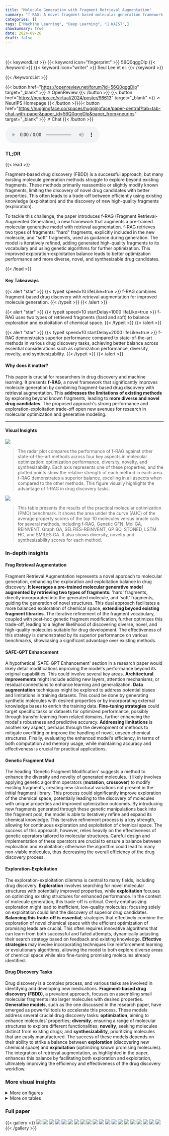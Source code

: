 ```yaml
---
title: "Molecule Generation with Fragment Retrieval Augmentation"
summary: "f-RAG: A novel fragment-based molecular generation framework boosts drug discovery by combining retrieval augmentation with a generative model, enabling exploration beyond existing fragments and signi..."
categories: []
tags: ["Machine Learning", "Deep Learning", "🏢 KAIST",]
showSummary: true
date: 2024-09-26
draft: false
---
```


<br>

{{< keywordList >}}
{{< keyword icon="fingerprint" >}} 56Q0qggDlp {{< /keyword >}}
{{< keyword icon="writer" >}} Seul Lee et el. {{< /keyword >}}
 
{{< /keywordList >}}

{{< button href="https://openreview.net/forum?id=56Q0qggDlp" target="_blank" >}}
↗ OpenReview
{{< /button >}}
{{< button href="https://neurips.cc/virtual/2024/poster/96613" target="_blank" >}}
↗ NeurIPS Homepage
{{< /button >}}{{< button href="https://huggingface.co/spaces/huggingface/paper-central?tab=tab-chat-with-paper&paper_id=56Q0qggDlp&paper_from=neurips" target="_blank" >}}
↗ Chat
{{< /button >}}



<audio controls>
    <source src="https://ai-paper-reviewer.com/56Q0qggDlp/podcast.wav" type="audio/wav">
    Your browser does not support the audio element.
</audio>


### TL;DR


{{< lead >}}

Fragment-based drug discovery (FBDD) is a successful approach, but many existing molecule generation methods struggle to explore beyond existing fragments.  These methods primarily reassemble or slightly modify known fragments, limiting the discovery of novel drug candidates with better properties. This often leads to a trade-off between efficiently using existing knowledge (exploitation) and the discovery of new high-quality fragments (exploration). 

To tackle this challenge, the paper introduces f-RAG (Fragment Retrieval-Augmented Generation), a new framework that augments a pre-trained molecular generative model with retrieval augmentation.  f-RAG retrieves two types of fragments: "hard" fragments, explicitly included in the new molecule, and "soft" fragments, used as guidance during generation.  The model is iteratively refined, adding generated high-quality fragments to its vocabulary and using genetic algorithms for further optimization.  This improved exploration-exploitation balance leads to better optimization performance and more diverse, novel, and synthesizable drug candidates.

{{< /lead >}}


#### Key Takeaways

{{< alert "star" >}}
{{< typeit speed=10 lifeLike=true >}} f-RAG combines fragment-based drug discovery with retrieval augmentation for improved molecule generation. {{< /typeit >}}
{{< /alert >}}

{{< alert "star" >}}
{{< typeit speed=10 startDelay=1000 lifeLike=true >}} f-RAG uses two types of retrieved fragments (hard and soft) to balance exploration and exploitation of chemical space. {{< /typeit >}}
{{< /alert >}}

{{< alert "star" >}}
{{< typeit speed=10 startDelay=2000 lifeLike=true >}} f-RAG demonstrates superior performance compared to state-of-the-art methods in various drug discovery tasks, achieving better balance across essential considerations such as optimization performance, diversity, novelty, and synthesizability. {{< /typeit >}}
{{< /alert >}}

#### Why does it matter?
This paper is crucial for researchers in drug discovery and machine learning.  It presents **f-RAG**, a novel framework that significantly improves molecule generation by combining fragment-based drug discovery with retrieval augmentation. This **addresses the limitations of existing methods** by exploring beyond known fragments, leading to **more diverse and novel drug candidates**. The proposed approach's strong performance and exploration-exploitation trade-off open new avenues for research in molecular optimization and generative modeling.

------
#### Visual Insights



![](https://ai-paper-reviewer.com/56Q0qggDlp/figures_0_1.jpg)

> The radar plot compares the performance of f-RAG against other state-of-the-art methods across four key aspects in molecular optimization: optimization performance, diversity, novelty, and synthesizability.  Each axis represents one of these properties, and the plotted points show the relative strength of each method in each area. f-RAG demonstrates a superior balance, excelling in all aspects when compared to the other methods. This figure visually highlights the advantage of f-RAG in drug discovery tasks.





![](https://ai-paper-reviewer.com/56Q0qggDlp/tables_6_1.jpg)

> This table presents the results of the practical molecular optimization (PMO) benchmark.  It shows the area under the curve (AUC) of the average property scores of the top-10 molecules versus oracle calls for several methods, including f-RAG,  Genetic GFN, Mol GA, REINVENT, Graph GA, SELFIES-REINVENT, GP BO, STONED, LSTM HC, and SMILES GA.  It also shows diversity, novelty and synthesizability scores for each method.





### In-depth insights


#### Frag Retrieval Augmentation
Fragment Retrieval Augmentation represents a novel approach to molecular generation, enhancing the exploration and exploitation balance in drug discovery.  **It leverages a pre-trained molecular generative model augmented by retrieving two types of fragments:** 'hard' fragments, directly incorporated into the generated molecule, and 'soft' fragments, guiding the generation of novel structures. This dual approach facilitates a more balanced exploration of chemical space, **extending beyond existing fragment libraries**.  The iterative refinement of the fragment vocabulary, coupled with post-hoc genetic fragment modification, further optimizes this trade-off, leading to a higher likelihood of discovering diverse, novel, and high-quality molecules suitable for drug development. The effectiveness of this strategy is demonstrated by its superior performance on various benchmarks, showcasing a significant advantage over existing methods.

#### SAFE-GPT Enhancement
A hypothetical 'SAFE-GPT Enhancement' section in a research paper would likely detail modifications improving the model's performance beyond its original capabilities.  This could involve several key areas. **Architectural improvements** might include adding new layers, attention mechanisms, or residual connections to enhance learning and generalization.  **Data augmentation** techniques might be explored to address potential biases and limitations in training datasets. This could be done by generating synthetic molecules with desired properties or by incorporating external knowledge bases to enrich the training data.   **Fine-tuning strategies** could target specific tasks or datasets for optimized performance, possibly through transfer learning from related domains, further enhancing the model's robustness and predictive accuracy. **Addressing limitations** is another key aspect, perhaps through the development of methods to mitigate overfitting or improve the handling of novel, unseen chemical structures.  Finally, evaluating the enhanced model's efficiency, in terms of both computation and memory usage, while maintaining accuracy and effectiveness is crucial for practical applications.

#### Genetic Fragment Mod
The heading 'Genetic Fragment Modification' suggests a method to enhance the diversity and novelty of generated molecules.  It likely involves applying genetic algorithm operators (**mutation**, **crossover**) to modify existing fragments, creating new structural variations not present in the initial fragment library. This process could significantly improve exploration of the chemical space, potentially leading to the discovery of molecules with unique properties and improved optimization outcomes. By introducing new fragments generated through these genetic manipulations back into the fragment pool, the model is able to iteratively refine and expand its chemical knowledge. This iterative refinement process is a key strength, allowing for continuous exploration and exploitation of chemical space. The success of this approach, however, relies heavily on the effectiveness of genetic operators tailored to molecular structures. Careful design and implementation of these operators are crucial to ensure a balance between exploration and exploitation; otherwise the algorithm could lead to many non-viable molecules, thus decreasing the overall efficiency of the drug discovery process.

#### Exploration-Exploitation
The exploration-exploitation dilemma is central to many fields, including drug discovery.  **Exploration** involves searching for novel molecular structures with potentially improved properties, while **exploitation** focuses on optimizing existing structures for enhanced performance. In the context of molecule generation, this trade-off is critical.  Overly emphasizing exploration might lead to inefficient, low-quality molecules; focusing solely on exploitation could limit the discovery of superior drug candidates.  **Balancing this trade-off is essential**; strategies that effectively combine the exploration of novel chemical space with the efficient optimization of promising leads are crucial. This often requires innovative algorithms that can learn from both successful and failed attempts, dynamically adjusting their search strategy based on feedback and existing knowledge.  **Effective strategies** may involve incorporating techniques like reinforcement learning or evolutionary algorithms, allowing the model to both explore diverse areas of chemical space while also fine-tuning promising molecules already identified.

#### Drug Discovery Tasks
Drug discovery is a complex process, and various tasks are involved in identifying and developing new medications.  **Fragment-based drug discovery (FBDD)**, a prevalent approach, focuses on assembling small molecular fragments into larger molecules with desired properties.  **Generative models**, such as the one discussed in the research paper, have emerged as powerful tools to accelerate this process.  These models address several crucial drug discovery tasks: **optimization**, aiming to enhance molecules' properties; **diversity**, ensuring a range of molecular structures to explore different functionalities; **novelty**, seeking molecules distinct from existing drugs; and **synthesizability**, prioritizing molecules that are easily manufactured.  The success of these models depends on their ability to strike a balance between **exploration** (discovering new chemical space) and **exploitation** (optimizing known promising molecules).  The integration of retrieval augmentation, as highlighted in the paper, enhances this balance by facilitating both exploration and exploitation, ultimately improving the efficiency and effectiveness of the drug discovery workflow.


### More visual insights

<details>
<summary>More on figures
</summary>


![](https://ai-paper-reviewer.com/56Q0qggDlp/figures_1_1.jpg)

> This figure illustrates the f-RAG framework.  It starts with an initial fragment vocabulary built from an existing molecule library.  During molecule generation, f-RAG retrieves two types of fragments: hard fragments (explicitly included in the new molecule) and soft fragments (implicitly guide the generation of new fragments).  A pre-trained molecular language model (SAFE-GPT) uses the hard fragments as input, with the soft fragment embeddings injected via a fragment injection module.  After generation, the model iteratively refines its fragment vocabulary and molecule population using the newly generated molecule and fragments, further enhanced by post-hoc genetic fragment modification.


![](https://ai-paper-reviewer.com/56Q0qggDlp/figures_3_1.jpg)

> This figure illustrates the two hard fragment retrieval strategies used in the f-RAG framework.  The top half shows the linker design strategy, where two arm fragments are retrieved and used as input to the SAFE-GPT model to generate a linker fragment that connects them.  The bottom half shows the motif extension strategy, where an arm and a linker fragment are retrieved. The arm is connected to an attachment point on the linker and then fed into SAFE-GPT to generate a new fragment to complete the molecule.


![](https://ai-paper-reviewer.com/56Q0qggDlp/figures_4_1.jpg)

> This figure illustrates the self-supervised training process for the fragment injection module in the f-RAG model.  The goal is to learn how to effectively incorporate soft fragments (similar fragments that aren't part of the final molecule) into the generation process. The model uses two hard fragments (F1 and F2) as input, along with a set of K soft fragments (F3 and its k nearest neighbors). The training objective is to predict the k-th nearest neighbor to F3 (F3NN) given the hard and soft fragments, using a cross-entropy loss.


![](https://ai-paper-reviewer.com/56Q0qggDlp/figures_8_1.jpg)

> This radar plot visualizes the performance of f-RAG against other state-of-the-art molecule generation techniques across four key aspects: optimization performance, diversity, novelty, and synthesizability.  Each axis represents one of these aspects, with the distance from the center indicating the relative strength of the method in that area. The plot demonstrates that f-RAG achieves a better balance across all four criteria compared to existing methods, showing its ability to generate molecules that are both optimized for specific properties and also diverse, novel, and synthesizable.


![](https://ai-paper-reviewer.com/56Q0qggDlp/figures_8_2.jpg)

> This figure shows the distribution of docking scores (DS) for molecules generated using f-RAG, with and without the fragment vocabulary update during the generation process for the jak2 task. The blue curve represents the molecules generated with the dynamic update of the fragment vocabulary, showing a wider range of DS values including molecules that have higher binding affinity to the target protein compared to the top molecule in the training set.  The red curve represents those generated without the update, demonstrating a narrower distribution of DS values. This visualization highlights the benefit of the dynamic update, improving the explorability of f-RAG and allowing it to discover molecules beyond the training data distribution.


![](https://ai-paper-reviewer.com/56Q0qggDlp/figures_16_1.jpg)

> The radar plot compares the performance of f-RAG against other state-of-the-art molecule generation methods across four key aspects: optimization performance, diversity, novelty, and synthesizability.  Each axis represents one of these properties, and the length of the line extending from the center to the axis indicates the method's score on that property.  f-RAG outperforms the others by exhibiting a superior balance across all four dimensions.


</details>




<details>
<summary>More on tables
</summary>


![](https://ai-paper-reviewer.com/56Q0qggDlp/tables_6_2.jpg)
> This table presents a comparison of three metrics (diversity, novelty, and synthetic accessibility score) across four different methods (f-RAG, Genetic GFN, Mol GA, and REINVENT) on a benchmark of 23 molecular optimization tasks.  Higher values for diversity and novelty are better, while a lower value for the SA score is preferred, indicating easier synthesis.  f-RAG shows a competitive performance, achieving the best diversity and SA score on average.

![](https://ai-paper-reviewer.com/56Q0qggDlp/tables_7_1.jpg)
> This table presents the results of experiments to optimize the binding affinity against five target proteins while considering drug-likeness and synthesizability.  It compares the performance of the proposed f-RAG model against several baseline methods, showing the novel top 5% docking scores (in kcal/mol) for each target protein.  Lower scores indicate better binding affinity.

![](https://ai-paper-reviewer.com/56Q0qggDlp/tables_13_1.jpg)
> This table presents the Area Under the Curve (AUC) of the top 10 molecules' average property scores versus the number of oracle calls for 23 tasks in the Practical Molecular Optimization (PMO) benchmark.  It compares the performance of f-RAG against several state-of-the-art baselines, highlighting f-RAG's superior performance in most tasks.  The results include the mean and standard deviation for each method and task, and the best performance is bolded.

![](https://ai-paper-reviewer.com/56Q0qggDlp/tables_17_1.jpg)
> This table presents the Area Under the Curve (AUC) of the top 10 molecules' average property scores versus the number of oracle calls for 23 tasks in the Practical Molecular Optimization (PMO) benchmark.  It compares the performance of f-RAG against several state-of-the-art methods. The best performing method for each task is highlighted in bold.  The table shows f-RAG's performance across a range of molecular optimization challenges.

![](https://ai-paper-reviewer.com/56Q0qggDlp/tables_17_2.jpg)
> This table presents the results of the seven multi-property optimization (MPO) tasks in the PMO benchmark.  It compares the performance of f-RAG against several baseline methods including REINVENT, Graph GA, SELFIES-REINVENT, and GEAM.  The AUC top-100 scores for each task are shown, indicating the area under the curve for the average property scores of the top 100 molecules versus oracle calls. The best-performing method for each task is highlighted in bold.

![](https://ai-paper-reviewer.com/56Q0qggDlp/tables_18_1.jpg)
> This table presents the results of the practical molecular optimization (PMO) benchmark, comparing the performance of f-RAG against several state-of-the-art methods.  The AUC (Area Under the Curve) of the average property scores of the top-10 molecules versus the number of oracle calls is used as the primary metric for optimization performance.  The table also includes results for diversity, novelty, and synthesizability, which are essential considerations in drug discovery.

![](https://ai-paper-reviewer.com/56Q0qggDlp/tables_18_2.jpg)
> This table compares the performance of f-RAG against several baselines on seven multi-property optimization (MPO) tasks from the PMO benchmark.  The AUC (Area Under the Curve) top-100 metric is used to assess the optimization performance. f-RAG shows superior performance across all tasks.

![](https://ai-paper-reviewer.com/56Q0qggDlp/tables_19_1.jpg)
> This table presents the results of an ablation study on the proposed f-RAG model.  It shows the performance of f-RAG when different components are removed (hard fragment retrieval, soft fragment retrieval, and genetic algorithm).  The AUC (Area Under the Curve) top-10 scores for 23 tasks from the Practical Molecular Optimization (PMO) benchmark are shown, allowing comparison of the effectiveness of each component.  The best-performing configurations are highlighted.

![](https://ai-paper-reviewer.com/56Q0qggDlp/tables_19_2.jpg)
> This table presents the results of an ablation study on the f-RAG model.  It shows the average diversity, novelty, and synthetic accessibility (SA) scores across 23 tasks from the PMO benchmark for five different versions of the model:  the full f-RAG model, and four versions with one component removed (hard fragment retrieval, soft fragment retrieval, or genetic algorithm).  The results highlight the contribution of each component to the overall performance.

![](https://ai-paper-reviewer.com/56Q0qggDlp/tables_19_3.jpg)
> This table presents the average diversity, novelty, and synthetic accessibility (SA) scores for the top 100 molecules generated by f-RAG using different thresholds (δ) for filtering similar fragments.  A higher δ value means that more similar fragments are excluded during vocabulary updates, leading to increased diversity but potentially impacting optimization performance and SA scores. The results show how the similarity threshold influences the exploration-exploitation trade-off of the f-RAG model.

![](https://ai-paper-reviewer.com/56Q0qggDlp/tables_20_1.jpg)
> This table presents the results of an ablation study, comparing the performance of the f-RAG model with the fragment injection module placed at different layers (L=1 and L=6) of the SAFE-GPT model.  The results show the Area Under the Curve (AUC) for the top 10 molecules across 23 different tasks in the PMO benchmark. The table demonstrates the impact of the fragment injection module's position on the overall performance, indicating the optimal layer for integration.

![](https://ai-paper-reviewer.com/56Q0qggDlp/tables_21_1.jpg)
> This table presents the results of novel top 5% docking score (kcal/mol) for five target proteins (parp1, fa7, 5ht1b, braf, and jak2).  It compares the performance of f-RAG against several baselines, highlighting the mean and standard deviation of docking scores obtained from 3 independent runs.  Lower scores indicate better performance. The table also notes the source of baseline results from Lee et al. [24,25].

</details>




### Full paper

{{< gallery >}}
<img src="https://ai-paper-reviewer.com/56Q0qggDlp/1.png" class="grid-w50 md:grid-w33 xl:grid-w25" />
<img src="https://ai-paper-reviewer.com/56Q0qggDlp/2.png" class="grid-w50 md:grid-w33 xl:grid-w25" />
<img src="https://ai-paper-reviewer.com/56Q0qggDlp/3.png" class="grid-w50 md:grid-w33 xl:grid-w25" />
<img src="https://ai-paper-reviewer.com/56Q0qggDlp/4.png" class="grid-w50 md:grid-w33 xl:grid-w25" />
<img src="https://ai-paper-reviewer.com/56Q0qggDlp/5.png" class="grid-w50 md:grid-w33 xl:grid-w25" />
<img src="https://ai-paper-reviewer.com/56Q0qggDlp/6.png" class="grid-w50 md:grid-w33 xl:grid-w25" />
<img src="https://ai-paper-reviewer.com/56Q0qggDlp/7.png" class="grid-w50 md:grid-w33 xl:grid-w25" />
<img src="https://ai-paper-reviewer.com/56Q0qggDlp/8.png" class="grid-w50 md:grid-w33 xl:grid-w25" />
<img src="https://ai-paper-reviewer.com/56Q0qggDlp/9.png" class="grid-w50 md:grid-w33 xl:grid-w25" />
<img src="https://ai-paper-reviewer.com/56Q0qggDlp/10.png" class="grid-w50 md:grid-w33 xl:grid-w25" />
<img src="https://ai-paper-reviewer.com/56Q0qggDlp/11.png" class="grid-w50 md:grid-w33 xl:grid-w25" />
<img src="https://ai-paper-reviewer.com/56Q0qggDlp/12.png" class="grid-w50 md:grid-w33 xl:grid-w25" />
<img src="https://ai-paper-reviewer.com/56Q0qggDlp/13.png" class="grid-w50 md:grid-w33 xl:grid-w25" />
<img src="https://ai-paper-reviewer.com/56Q0qggDlp/14.png" class="grid-w50 md:grid-w33 xl:grid-w25" />
<img src="https://ai-paper-reviewer.com/56Q0qggDlp/15.png" class="grid-w50 md:grid-w33 xl:grid-w25" />
<img src="https://ai-paper-reviewer.com/56Q0qggDlp/16.png" class="grid-w50 md:grid-w33 xl:grid-w25" />
<img src="https://ai-paper-reviewer.com/56Q0qggDlp/17.png" class="grid-w50 md:grid-w33 xl:grid-w25" />
<img src="https://ai-paper-reviewer.com/56Q0qggDlp/18.png" class="grid-w50 md:grid-w33 xl:grid-w25" />
<img src="https://ai-paper-reviewer.com/56Q0qggDlp/19.png" class="grid-w50 md:grid-w33 xl:grid-w25" />
<img src="https://ai-paper-reviewer.com/56Q0qggDlp/20.png" class="grid-w50 md:grid-w33 xl:grid-w25" />
{{< /gallery >}}